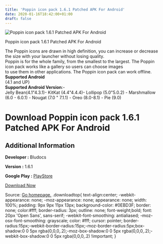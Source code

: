 ```yaml
---
title: 'Poppin icon pack 1.6.1 Patched APK For Android'
date: 2020-01-16T18:42:00+01:00
draft: false
---
```


![Poppin icon pack 1.6.1 Patched APK For Android](https://i1.wp.com/apkhome.net/wp-content/uploads/2020/01/Poppin-icon-pack-1.6.1-Patched.png "Poppin icon pack 1.6.1 Patched APK For Android")

  

Poppin icon pack 1.6.1 Patched APK For Android

The Poppin icons are drawn in high definition, you can increase or decrease the size with your launcher without losing quality.  
Poppin is for the whole family, from the smallest to the largest. The Poppin icon pack works like a gallery so users can choose images  
to use them in other applications. The Poppin icon pack can work offline.  
**Supported Android**  
{4.1 and UP}  
**Supported Android Version**:-  
Jelly Bean(4.1"4.3.1)- KitKat (4.4"4.4.4)- Lollipop (5.0"5.0.2) - Marshmallow (6.0 - 6.0.1) - Nougat (7.0 " 7.1.1) - Oreo (8.0-8.1) - Pie (9.0)

Download Poppin icon pack 1.6.1 Patched APK For Android
=======================================================

Additional Information
----------------------

**Developer :** Bludocs

**Version :** 1.6.1

**Google Play :** [PlayStore](https://play.google.com/store/apps/details?id=bludocs.iconpack.poppin)

  

[Download Now](https://store4app.co/post/poppin-icon-pack-1-6-1-patched-apk-for-android_1579196036)

  
Source: [Go homepage.](https://store4app.co/post/poppin-icon-pack-1-6-1-patched-apk-for-android_1579196036) .downloadtop{ text-align:center; -webkit-appearance: none; -moz-appearance: none; appearance: none; width: 100%; padding: 9px 9px 11px 13px; background-color: #0EBD3F; border: none; color:#fff; border-radius: 3px; outline: none; font-weight;bold; font: 20px 'Open Sans', sans-serif; -webkit-font-smoothing: antialiased; -moz-osx-font-smoothing: grayscale; color: #fff; cursor: pointer; border-radius:15px;-webkit-border-radius:15px;-moz-border-radius:5px;box-shadow:0 0 5px rgba(0,0,0,.2);-moz-box-shadow:0 0 5px rgba(0,0,0,.2);-webkit-box-shadow:0 0 5px rgba(0,0,0,.2) !important; }